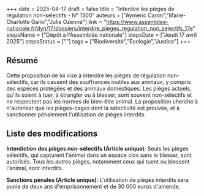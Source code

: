 +++
date = 2025-04-17
draft = false
title = "Interdire les pièges de régulation non-sélectifs - N° 1300"
auteurs = ["Aymeric Caron","Marie-Charlotte Garin","Julie Ozenne"]
link = "https://www.assemblee-nationale.fr/dyn/17/dossiers/interdire_pieges_regulation_non_selectifs_17e"
stepsName = ["Dépôt à l'Assemblée nationale"]
stepsDate = ["Jeudi 17 avril 2025"]
stepsStatus = [""]
tags = ["Biodiversité","Écologie","Justice"]
+++

## Résumé

Cette proposition de loi vise à interdire les pièges de régulation non-sélectifs, car ils causent des souffrances inutiles aux animaux, y compris des espèces protégées et des animaux domestiques. Les pièges actuels, qu'ils soient à tuer, à étrangler ou à blesser, sont souvent non-sélectifs et ne respectent pas les normes de bien-être animal. La proposition cherche à n'autoriser que les pièges-cages dont la sélectivité est prouvée, et à sanctionner pénalement l'utilisation de pièges interdits.

## Liste des modifications

**Interdiction des pièges non-sélectifs (Article unique)**: Seuls les pièges sélectifs, qui capturent l'animal dans un espace clos sans le blesser, sont autorisés. Tous les autres pièges, notamment ceux qui tuent ou blessent l'animal, sont interdits.

**Sanctions pénales (Article unique)**: L'utilisation de pièges interdits sera punie de deux ans d'emprisonnement et de 30 000 euros d'amende.
